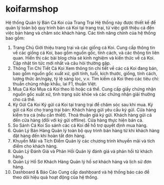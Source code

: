 # koifarmshop
Hệ thống Quản lý Bán Cá Koi của Trang Trại
Hệ thống này được thiết kế để quản lý toàn bộ quy trình bán cá Koi tại trang trại, từ việc giới thiệu cá đến việc bán hàng và chăm sóc khách hàng. Các tính năng chính của hệ thống bao gồm:

1. Trang Chủ
Giới thiệu trang trại và các giống cá Koi.
Cung cấp thông tin về các giống cá Koi, bao gồm nguồn gốc, tính cách, và các thông tin liên quan.
Hiển thị các bài blog chia sẻ kinh nghiệm và kiến thức về cá Koi.
Cập nhật tin tức mới nhất và câu hỏi thường gặp.
2. Thông Tin Chi Tiết Cá Koi
Xem thông tin chi tiết về các cá Koi đang bán, bao gồm nguồn gốc xuất xứ, giới tính, tuổi, kích thước, giống, tính cách, lượng thức ăn/ngày, tỷ lệ sàng lọc, v.v.
Tìm kiếm cá Koi theo các tiêu chí: thuần chủng nhập khẩu, lai F1, thuần Việt.
3. Mua Cá Koi
Mua cá Koi theo lô hoặc cá thể.
Cung cấp giấy chứng nhận nguồn gốc xuất xứ, tình trạng sức khỏe và các chứng nhận giải thưởng cho cá thể.
4. Ký Gửi Cá Koi
Ký gửi cá Koi tại trang trại để chăm sóc sau khi mua.
Ký gửi cá Koi cho trang trại bán:
Khách hàng gửi yêu cầu ký gửi.
Cửa hàng kiểm tra cá (nếu cần thiết).
Thoả thuận giá ký gửi.
Khách hàng gửi cá đến cửa hàng (đối với ký gửi offline).
Cửa hàng thực hiện bán cá.
5. So Sánh Cá Koi
So sánh các cá Koi để hỗ trợ quyết định mua hàng.
6. Quản Lý Bán Hàng
Quản lý toàn bộ quy trình bán hàng từ khi khách hàng đặt hàng đến khi hoàn tất đơn hàng.
7. Khuyến Mãi và Tích Điểm
Quản lý các chương trình khuyến mãi và tích điểm cho khách hàng.
8. Quản Lý Đánh Giá và Phản Hồi
Quản lý đánh giá và phản hồi từ khách hàng.
9. Quản Lý Hồ Sơ Khách Hàng
Quản lý hồ sơ khách hàng và lịch sử đơn hàng.
10. Dashboard & Báo Cáo
Cung cấp dashboard và hệ thống báo cáo để theo dõi hiệu quả hoạt động của hệ thống.